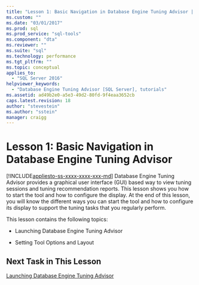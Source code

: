 ```yaml
---
title: "Lesson 1: Basic Navigation in Database Engine Tuning Advisor | Microsoft Docs"
ms.custom: ""
ms.date: "03/01/2017"
ms.prod: sql
ms.prod_service: "sql-tools"
ms.component: "dta"
ms.reviewer: ""
ms.suite: "sql"
ms.technology: performance
ms.tgt_pltfrm: ""
ms.topic: conceptual
applies_to: 
  - "SQL Server 2016"
helpviewer_keywords: 
  - "Database Engine Tuning Advisor [SQL Server], tutorials"
ms.assetid: ad49b2e0-a5e3-49d2-80fd-9f4eaa3652cb
caps.latest.revision: 18
author: "stevestein"
ms.author: "sstein"
manager: craigg
---
```

# Lesson 1: Basic Navigation in Database Engine Tuning Advisor
[!INCLUDE[appliesto-ss-xxxx-xxxx-xxx-md](../../includes/appliesto-ss-xxxx-xxxx-xxx-md.md)]
Database Engine Tuning Advisor provides a graphical user interface (GUI) based way to view tuning sessions and tuning recommendation reports. This lesson shows you how to start the tool and how to configure the display. At the end of this lesson, you will know the different ways you can start the tool and how to configure its display to support the tuning tasks that you regularly perform.  
  
This lesson contains the following topics:  
  
-   Launching Database Engine Tuning Advisor  
  
-   Setting Tool Options and Layout  
  
## Next Task in This Lesson  
[Launching Database Engine Tuning Advisor](../../tools/dta/lesson-1-1-launching-database-engine-tuning-advisor.md)  
  
  
  
